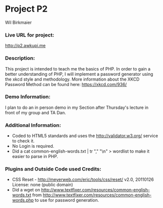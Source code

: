 # Project P2
Wil Birkmaier

### Live URL for project:
<http://p2.awkupi.me>

### Description:
This project is intended to teach me the basics of PHP.  In order to gain a better understanding of PHP, I will implement a password generator using the xkcd style and methodology. More information about the XKCD Password Method can be found here: <https://xkcd.com/936/>

### Demo Information:
I plan to do an in person demo in my Section after Thursday's lecture in front of my group and TA Dan.

### Additional Information:
+ Coded to HTML5 standards and uses the <http://validator.w3.org/> service to check it.
+ No Login is required.
+ Did a cat common-english-words.txt | tr "," "\n" > wordlist to make it easier to parse in PHP.

### Plugins and Outside Code used Credits:
+ CSS Reset -  <http://meyerweb.com/eric/tools/css/reset/> v2.0, 20110126 License: none (public domain) 
+ Did a wget on <http://www.textfixer.com/resources/common-english-words.txt> from <http://www.textfixer.com/resources/common-english-words.php> to use for password generation.
